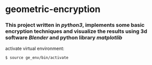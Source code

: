 # geometric-encryption 

### This project written in ***python3***, implements some basic encryption techniques and visualize the results using 3d software ***Blender*** and python library ***matplotlib***

 activate virtual environment: 

```
$ source ge_env/bin/activate
```
